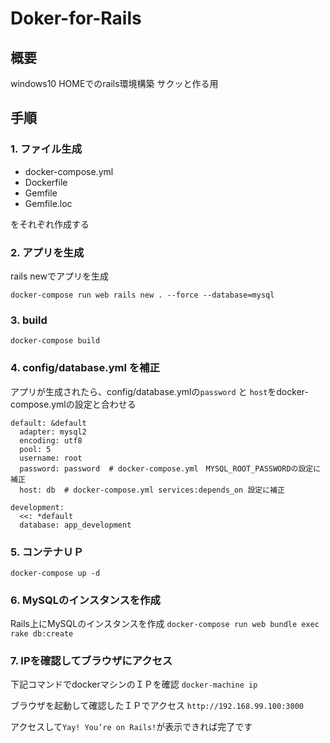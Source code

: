 # Doker-for-Rails
## 概要
windows10 HOMEでのrails環境構築
サクッと作る用

## 手順
### 1. ファイル生成
- docker-compose.yml
- Dockerfile
- Gemfile
- Gemfile.loc

をそれぞれ作成する

### 2. アプリを生成
rails newでアプリを生成

`docker-compose run web rails new . --force --database=mysql`

### 3. build
`docker-compose build`

### 4. config/database.yml を補正
アプリが生成されたら、config/database.ymlの`password` と `host`をdocker-compose.ymlの設定と合わせる

```
default: &default
  adapter: mysql2
  encoding: utf8
  pool: 5
  username: root
  password: password  # docker-compose.yml　MYSQL_ROOT_PASSWORDの設定に補正
  host: db  # docker-compose.yml services:depends_on 設定に補正

development:
  <<: *default
  database: app_development
```

### 5. コンテナＵＰ
`docker-compose up -d`

### 6. MySQLのインスタンスを作成
Rails上にMySQLのインスタンスを作成
`docker-compose run web bundle exec rake db:create`

### 7. IPを確認してブラウザにアクセス
下記コマンドでdockerマシンのＩＰを確認
`docker-machine ip`

ブラウザを起動して確認したＩＰでアクセス
`http://192.168.99.100:3000`

アクセスして`Yay! You’re on Rails!`が表示できれば完了です